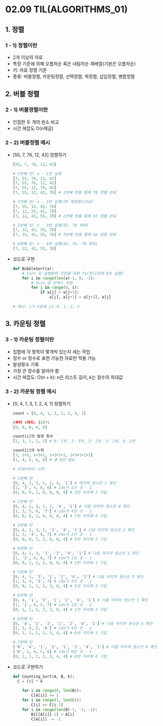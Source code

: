 # 02.09 TIL(ALGORITHMS_01)

## 1. 정렬

### 1 - 1) 정렬이란

- 2개 이상의 자료
- 특정 기준에 의해 오름차순 혹은 내림차순 재배열(기본은 오름차순)
- 키: 자료 정렬 기준
- 종류: 버블정렬, 카운팅정렬, 선택정렬, 퀵정렬, 삽입정렬, 병합정렬



## 2. 버블 정렬

### 2 - 1) 버블정렬이란

- 인접한 두 개의 원소 비교
- 시간 복잡도 O(n제곱)



### 2 - 2) 버블정렬 예시

- [55, 7, 78, 12, 42] 정렬하기

  ```python
  [55, 7, 78, 12, 42]
  
  # 1번째 턴: n - 1번 실행
  [7, 55, 78, 12, 42]
  [7, 55, 78, 12, 42]
  [7, 55, 12, 78, 42]
  [7, 55, 12, 42, 78] # 1번째 턴을 통해 78 정렬 완료
  
  # 2번째 턴: n - 2번 실행(78 제외했으므로)
  [7, 55, 12, 42, 78]
  [7, 12, 55, 42, 78]
  [7, 12, 42, 55, 78] # 2번째 턴을 통해 55 정렬 완료
  
  # 3번째 턴: n - 3번 실행(55, 78 제외)
  [7, 12, 42, 55, 78]
  [7, 12, 42, 55, 78] # 3번째 턴을 통해 42 정렬 완료
  
  # 4번째 턴: n - 4번 실행(42, 55, 78 제외)
  [7, 12, 42, 55, 78]
  ```

- 코드로 구현

  ```python
  def BubbleSort(a):
      # turn 당 실행범위 지정을 위한 for문(1턴에 4번 실행)
      for i in range(len(a)-1, 0, -1):
          # turn 당 인덱스 지정
          for j in range(0, i):
              if a[j] > a[j+1]:
                  a[j], a[j+1] = a[j+1], a[j]
                 
  # 예시: i가 4일때 j는 0, 1, 2, 3
  ```



## 3.  카운팅 정렬

### 3 - 1) 카운팅 정렬이란

- 집합에 각 항목이 몇개씩 있는지 세는 작업
- 정수 or 정수로 표현 가능한 자료만 적용 가능
- 발생횟수 기록
- 가장 큰 정수를 알아야 함
- 시간 복잡도: O(n + k): n은 리스트 길이, k는 정수의 최대값



### 3 - 2) 카운팅 정렬 예시

- [0, 4, 1, 3, 1, 2, 4, 1] 정렬하기

  ```python
  count = [0, 4, 1, 3, 1, 2, 4, 1]
  
  0부터 4까지: [0]*5
  [0, 0, 0, 0, 0]
  
  count[i]의 발생 횟수
  [1, 3, 1, 1, 2] # 0: 1번, 1: 3번, 2: 1번, 3: 1번, 4: 2번
  
  count[i]의 누적
  [1, 1+3, 1+3+1, 1+3+1+1, 1+3+1+1+2]
  [1, 4, 5, 6, 8] # 총 8칸 필요
  
  # 뒤에서부터 시작
  
  # 1번째 턴
  [0, 4, 1, 3, 1, 2, 4, '1'] # 마지막 원소인 1 확인
  [1, '3', 5, 6, 8] # idx가 1인 곳 - 1
  [0, 0, 0, 1, 0, 0, 0, 0] # 3번 자리에 1 기입
  
  # 2번째 턴
  [0, 4, 1, 3, 1, 2, '4', '1'] # 다음 마지막 원소인 4 확인
  [1, 3, 5, 6, '7'] # idx가 4인 곳 - 1
  [0, 0, 0, 1, 0, 0, 0, 4] # 7번 자리에 4 기입
  
  # 3번째 턴
  [0, 4, 1, 3, 1, '2', '4', '1'] # 다음 마지막 원소인 2 확인
  [1, 3, '4', 6, 7] # idx가 2인 곳 - 1
  [0, 0, 0, 1, 2, 0, 0, 4] # 4번 자리에 2 기입
  
  # 4번째 턴
  [0, 4, 1, 3, '1', '2', '4', '1'] # 다음 마지막 원소인 1 확인
  [1, '2', 4, 6, 7] # idx가 1인 곳 - 1
  [0, 0, 1, 1, 2, 0, 0, 4] # 2번 자리에 1 기입
  
  # 5번째 턴
  [0, 4, 1, '3', '1', '2', '4', '1'] # 다음 마지막 원소인 3 확인
  [1, 3, 4, '5', 7] # idx가 3인 곳 - 1
  [0, 0, 1, 1, 2, 3, 0, 4] # 5번 자리에 3 기입
  
  # 6번째 턴
  [0, 4, '1', '3', '1', '2', '4', '1'] # 다음 마지막 원소인 1 확인
  [1, '1', 4, 5, 7] # idx가 1인 곳 - 1
  [0, 1, 1, 1, 2, 3, 0, 4] # 1번 자리에 1 기입
  
  # 6번째 턴
  [0, '4', '1', '3', '1', '2', '4', '1'] # 다음 마지막 원소인 4 확인
  [1, 1, 4, 5, '6'] # idx가 4인 곳 - 1
  [0, 1, 1, 1, 2, 3, 4, 4] # 6번 자리에 1 기입
  
  # 7번째 턴
  ['0', '4', '1', '3', '1', '2', '4', '1'] # 다음 마지막 원소인 0 확인
  ['0', 1, 4, 5, 6] # idx가 0인 곳 - 1
  [0, 1, 1, 1, 2, 3, 4, 4] # 0번 자리에 0 기입
  ```

- 코드로 구현하기

  ```python
  def Counting_Sort(A, B, k):
  	C = [0] * k
      
      for i in range(0, len(B)):
          C[A[i]] += 1
      for i in range(1, len(C)):
          C[i] += C[i-1]
      for i in range(len(B)-1, -1, -1):
          B[C[A[i]]-1] = A[i]
          C[A[i]] -= -1
  ```

  